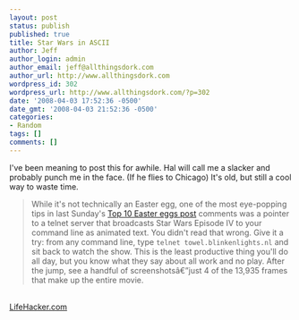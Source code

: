```yaml
---
layout: post
status: publish
published: true
title: Star Wars in ASCII
author: Jeff
author_login: admin
author_email: jeff@allthingsdork.com
author_url: http://www.allthingsdork.com
wordpress_id: 302
wordpress_url: http://www.allthingsdork.com/?p=302
date: '2008-04-03 17:52:36 -0500'
date_gmt: '2008-04-03 21:52:36 -0500'
categories:
- Random
tags: []
comments: []
---
```

<p>I've been meaning to post this for awhile. Hal will call me a slacker and probably punch me in the face. (If he flies to Chicago)  It's old, but still a cool way to waste time.</p>
<blockquote><p>While it's not technically an Easter egg, one of the most eye-popping tips in last Sunday's <a href="http://lifehacker.com/371083/top-10-software-easter-eggs">Top 10 Easter eggs post</a> comments was a pointer to a telnet server that broadcasts Star Wars Episode IV to your command line as animated text. You didn't read that wrong. Give it a try: from any command line, type <code>telnet towel.blinkenlights.nl</code> and sit back to watch the show. This is the least productive thing you'll do all day, but you know what they say about all work and no play. After the jump, see a handful of screenshots&acirc;&euro;&rdquo;just 4 of the 13,935 frames that make up the entire movie.</blockquote><br />
<a href="http://lifehacker.com/373571/watch-star-wars-in-text-via-telnet">LifeHacker.com</a></p>
